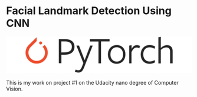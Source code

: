 # Facial Landmark Detection Using CNN

![](Pytorch_logo.png)

This is my work on project #1 on the Udacity nano degree of Computer Vision.

